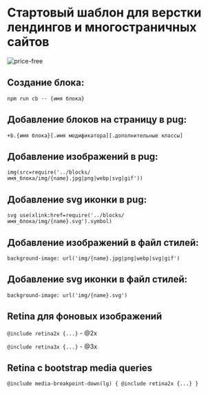 # Стартовый шаблон для верстки лендингов и многостраничных сайтов

![price-free](https://img.shields.io/badge/price-free-blue.svg?logo=pinboard)

## Создание блока:

`npm run cb -- {имя блока}`

## Добавление блоков на страницу в pug:

`+b.{имя блока}[.имя модификатора][.дополнительные классы]`

## Добавление изображений в pug:

`img(src=require('../blocks/имя_блока/img/{name}.jpg|png|webp|svg|gif'))`

## Добавление svg иконки в pug:

`svg use(xlink:href=require('../blocks/имя_блока/img/{name}.svg').symbol)`

## Добавление изображений в файл стилей:

`background-image: url('img/{name}.jpg|png|webp|svg|gif')`

## Добавление svg иконки в файл стилей:

`background-image: url('img/{name}.svg')`

## Retina для фоновых изображений

`@include retina2x {...}` - @2x

`@include retina3x {...}` - @3x

## Retina c bootstrap media queries

`@include media-breakpoint-down(lg) { @include retina2x {...} }`
